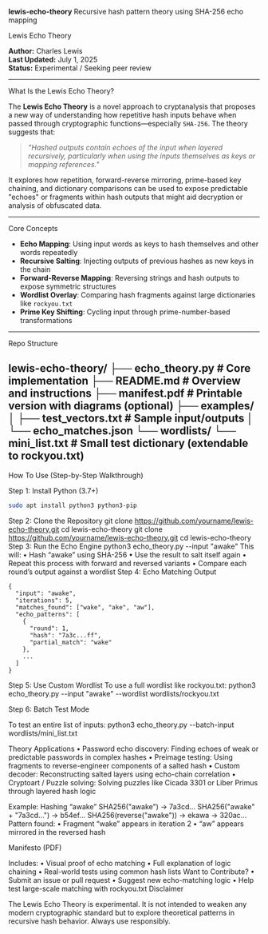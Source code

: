 **lewis-echo-theory**
Recursive hash pattern theory using SHA-256 echo mapping

Lewis Echo Theory

**Author:** Charles Lewis  
**Last Updated:** July 1, 2025  
**Status:** Experimental / Seeking peer review

---

What Is the Lewis Echo Theory?

The **Lewis Echo Theory** is a novel approach to cryptanalysis that proposes a new way of understanding how repetitive hash inputs behave when passed through cryptographic functions—especially `SHA-256`. The theory suggests that:

> _"Hashed outputs contain echoes of the input when layered recursively, particularly when using the inputs themselves as keys or mapping references."_

It explores how repetition, forward-reverse mirroring, prime-based key chaining, and dictionary comparisons can be used to expose predictable "echoes" or fragments within hash outputs that might aid decryption or analysis of obfuscated data.

---

Core Concepts

- **Echo Mapping**: Using input words as keys to hash themselves and other words repeatedly
- **Recursive Salting**: Injecting outputs of previous hashes as new keys in the chain
- **Forward-Reverse Mapping**: Reversing strings and hash outputs to expose symmetric structures
- **Wordlist Overlay**: Comparing hash fragments against large dictionaries like `rockyou.txt`
- **Prime Key Shifting**: Cycling input through prime-number-based transformations

---

Repo Structure

lewis-echo-theory/
├── echo_theory.py       # Core implementation
├── README.md            # Overview and instructions
├── manifest.pdf         # Printable version with diagrams (optional)
├── examples/
│   ├── test_vectors.txt # Sample input/outputs
│   └── echo_matches.json
└── wordlists/
└── mini_list.txt    # Small test dictionary (extendable to rockyou.txt)
---
How To Use (Step-by-Step Walkthrough)

Step 1: Install Python (3.7+)

```bash
sudo apt install python3 python3-pip
```

Step 2: Clone the Repository
git clone https://github.com/yourname/lewis-echo-theory.git
cd lewis-echo-theory
git clone https://github.com/yourname/lewis-echo-theory.git
cd lewis-echo-theory
Step 3: Run the Echo Engine
python3 echo_theory.py --input "awake"
This will:
	•	Hash “awake” using SHA-256
	•	Use the result to salt itself again
	•	Repeat this process with forward and reversed variants
	•	Compare each round’s output against a wordlist
Step 4: Echo Matching Output
```
{
  "input": "awake",
  "iterations": 5,
  "matches_found": ["wake", "ake", "aw"],
  "echo_patterns": [
    {
      "round": 1,
      "hash": "7a3c...ff",
      "partial_match": "wake"
    },
    ...
  ]
}
```
Step 5: Use Custom Wordlist
To use a full wordlist like rockyou.txt:
python3 echo_theory.py --input "awake" --wordlist wordlists/rockyou.txt

Step 6: Batch Test Mode

To test an entire list of inputs:
python3 echo_theory.py --batch-input wordlists/mini_list.txt

Theory Applications
	•	Password echo discovery: Finding echoes of weak or predictable passwords in complex hashes
	•	Preimage testing: Using fragments to reverse-engineer components of a salted hash
	•	Custom decoder: Reconstructing salted layers using echo-chain correlation
	•	Cryptoart / Puzzle solving: Solving puzzles like Cicada 3301 or Liber Primus through layered hash logic

Example: Hashing “awake”
SHA256("awake") → 7a3cd...
SHA256("awake" + "7a3cd...") → b54ef...
SHA256(reverse("awake")) → ekawa → 320ac...
Pattern found:
	•	Fragment “wake” appears in iteration 2
	•	“aw” appears mirrored in the reversed hash

Manifesto (PDF)

Includes:
	•	Visual proof of echo matching
	•	Full explanation of logic chaining
	•	Real-world tests using common hash lists
Want to Contribute?
	•	Submit an issue or pull request
	•	Suggest new echo-matching logic
	•	Help test large-scale matching with rockyou.txt
Disclaimer

The Lewis Echo Theory is experimental. It is not intended to weaken any modern cryptographic standard but to explore theoretical patterns in recursive hash behavior. Always use responsibly.
